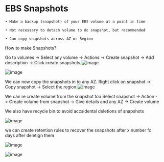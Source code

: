 # EBS Snapshots

    • Make a backup (snapshot) of your EBS volume at a point in time
  
    • Not necessary to detach volume to do snapshot, but recommended
  
    • Can copy snapshots across AZ or Region

How to make Snapshots?

Go to volumes -> Select any volume -> Actions -> Create snapshot -> Add description -> Click create snapshots
![image](https://user-images.githubusercontent.com/107784718/212531564-e7d068a2-c6eb-449e-b160-8fe44bf407a1.png)

![image](https://user-images.githubusercontent.com/107784718/212531619-fa4a51b6-6174-4923-b76a-db83b7134684.png)

We can now copy the snapshots in to any AZ.
Right click on snapshot -> Copy snapshot -> Select the region 
![image](https://user-images.githubusercontent.com/107784718/212531645-6d5bd3d5-2012-48fd-aa0d-292d588cbe51.png)

We can re create volume from the snapshot too
Select snapshot -> Action -> Create volume from snapshot -> Give details and any AZ -> Create volume

We also have recycle bin to avoid accsidental deletions of snapshots

![image](https://user-images.githubusercontent.com/107784718/212531815-071062a5-c3bb-4ccf-a5cb-d42aadc81564.png)

we can create retention rules to recover the snapshots after x number fo days after deletign them

![image](https://user-images.githubusercontent.com/107784718/212531833-ea0efd98-f21d-473e-9a4f-81329a648714.png)

![image](https://user-images.githubusercontent.com/107784718/212531848-34b8d1c0-516d-4588-8441-98419edf2fe2.png)
